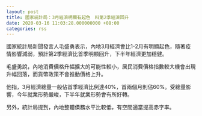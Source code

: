```yaml
---
layout: post
title: 國家統計局：3月經濟明顯有起色　料第2季經濟回升
date: 2020-03-16 11:03:28.000000000 +08:00
categories: rss
---
```


國家統計局新聞發言人毛盛勇表示，內地3月經濟會比1-2月有明顯起色，隨著疫情影響減弱，預計第2季經濟比首季明顯回升，下半年經濟更加穩健。

毛盛勇說，內地消費價格升幅擴大的可能性較小，居民消費價格指數較大機會出現升幅回落，而貨幣政策不會推動價格上升。

他指，3月經濟總量一般佔首季經濟比例達40%，首兩個月則佔60%。受總量影響，今年就業形勢嚴峻，下半年就業形勢會有所好轉。

另外，統計局提到，內地整體債務水平比較低，有空間適當提高赤字率。
